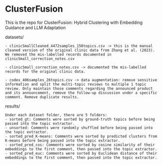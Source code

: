 # ClusterFusion

This is the repo for ClusterFusion: Hybrid Clustering with Embedding Guidance and LLM Adaptation

datasets/

    - clinicSmallCleaned_4472samples_150topics.csv -> this is the manual cleaned version of the original clinic data from Zhang et al. (2023). We removed the mis-labelled records documented in clinicSmall_correction_notes.csv

    - clinicSmall_correction_notes.csv -> documented the mis-labelled records for the original clinic data.

    - codex_406samples_26topics.csv -> data augmentation: remove sensitive information and split the multi-topic reviews to multiple 1 topic review. Only maintain those comments regarding the announced product and its announcement, remove the follow-up discussion under a specific comment. Remove duplicate results.

results/

    Under each dataset folder, there are 5 folders:
    - sorted_gt: Comments were sorted by ground-truth topics before being passed into the topic extractor.
    - unsorted: Comments were randomly shuffled before being passed into the topic extractor.
    - sorted_pred_K-means: Comments were sorted by predicted clusters from K-means before being passed into the topic extractor.
    - sorted_pred_cos: Comments were sorted by cosine similarity of their embeddings to the first comment, then passed into the topic extractor.
    - sorted_pred_euc: Comments were sorted by Euclidean distance of their embeddings to the first comment, then passed into the topic extractor.

